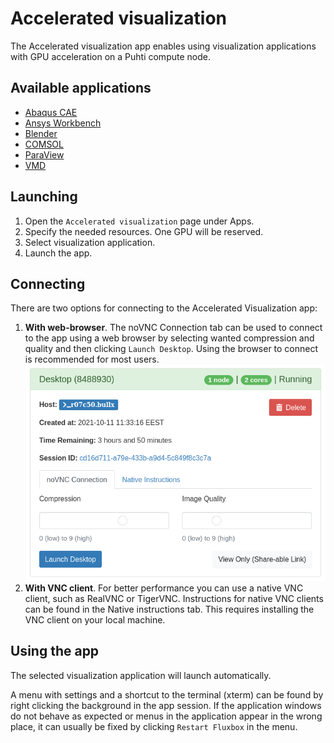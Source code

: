 # Accelerated visualization
The Accelerated visualization app enables using visualization applications with GPU acceleration on a Puhti compute node.

## Available applications
* [Abaqus CAE](../../apps/abaqus.md)
* [Ansys Workbench](../../apps/ansys.md)
* [Blender](../../../support/tutorials/blender-tutorial/)
* [COMSOL](../../apps/comsol.md)
* [ParaView](../../apps/paraview.md)
* [VMD](../../apps/vmd.md)

## Launching
1. Open the `Accelerated visualization` page under Apps.
2. Specify the needed resources. One GPU will be reserved.
3. Select visualization application.
4. Launch the app.

## Connecting
There are two options for connecting to the Accelerated Visualization app:

1. **With web-browser**.
The noVNC Connection tab can be used to connect to the app using a web browser by selecting wanted compression and quality and then clicking `Launch Desktop`.
Using the browser to connect is recommended for most users.
![](../../img/ood-vnc-connect.png)
2. **With VNC client**.
For better performance you can use a native VNC client, such as RealVNC or TigerVNC.
Instructions for native VNC clients can be found in the Native instructions tab.
This requires installing the VNC client on your local machine.

## Using the app
The selected visualization application will launch automatically.

A menu with settings and a shortcut to the terminal (xterm) can be found by right clicking the background in the app session.
If the application windows do not behave as expected or menus in the application appear in the wrong place, it can usually be fixed by clicking `Restart Fluxbox` in the menu.
